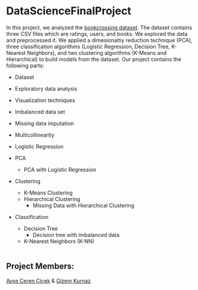 # DataScienceFinalProject

In this project, we analyzed the [bookcrossing dataset](http://www2.informatik.uni-freiburg.de/~cziegler/BX/). The dataset contains three CSV files which are ratings, users, and books. We explored the data and preprocessed it. We applied a dimesionaltiy reduction technique (PCA), three classification algorithms (Logistic Regression, Decision Tree, K-Nearest Neighbors), and two clustering algorithms (K-Means and Hierarchical) to build models from the dataset. Our project contains the following parts:

- Dataset
- Exploratory data analysis
- Visualization techniques
- Imbalanced data set
- Missing data imputation
- Multicollinearity
- Logistic Regression
- PCA
  - PCA with Logistic Regression
- Clustering
  - K-Means Clustering
  - Hierarchical Clustering
    - Missing Data with Hierarchical Clustering
- Classification
  - Decision Tree
    - Decision tree with imbalanced data
  - K-Nearest Neighbors (K-NN)
  
  <br>
  
  
## Project Members: 
[Ayşe Ceren Çiçek](https://github.com/crncck) & [Gizem Kurnaz](https://github.com/gizemkurnaz)
